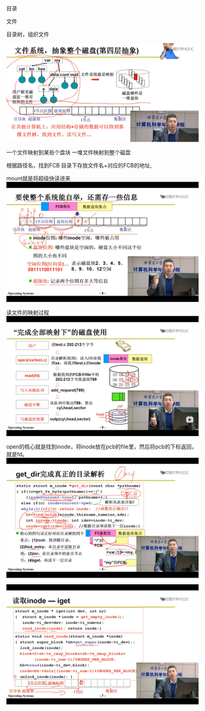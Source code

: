 目录

文件

目录树，组织文件

![img.png](img.png)

一个文件映射到某些个盘块
一堆文件映射到整个磁盘

根据路径名，找到FCB
目录下存放文件名+对应的FCB的地址, 

mount就是将超级快读进来
![img_1.png](img_1.png)

读文件的映射过程
![img_2.png](img_2.png)

open的核心就是找到inode，将inode放在pcb的file里，然后将pcb的下标返回，就是fd。
![img_3.png](img_3.png)

![img_4.png](img_4.png)